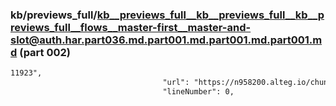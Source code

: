 ### kb/previews_full/kb__previews_full__kb__previews_full__kb__previews_full__flows__master-first__master-and-slot@auth.har.part036.md.part001.md.part001.md.part001.md (part 002)

```md
11923",
                                  "url": "https://n958200.alteg.io/chunk-6FGVQ7PR.js",
                                  "lineNumber": 0,
          
```

```
